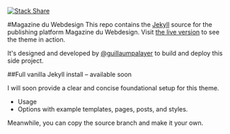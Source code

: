 [![Stack Share](http://img.shields.io/badge/tech-stack-0690fa.svg?style=flat)](http://stackshare.io/MagazineduWebdesign/magazine-du-webdesign)

#Magazine du Webdesign
This repo contains the [Jekyll](http://jekyllrb.com/) source for the publishing platform Magazine du Webdesign. Visit [the live version](http://magazineduwebdesign.com) to see the theme in action.

It's designed and developed by [@guillaumpalayer](https://twitter.com/guillaumpalayer) to build and deploy this side project.

##Full vanilla Jekyll install – available soon

I will soon provide a clear and concise foundational setup for this theme.
* Usage
* Options with example templates, pages, posts, and styles.

Meanwhile, you can copy the source branch and make it your own.
